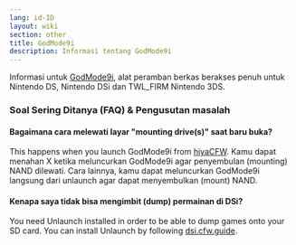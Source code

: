 ```yaml
---
lang: id-ID
layout: wiki
section: other
title: GodMode9i
description: Informasi tentang GodMode9i
---
```


Informasi untuk [GodMode9i](https://github.com/DS-Homebrew/GodMode9i), alat peramban berkas berakses penuh untuk Nintendo DS, Nintendo DSi dan TWL_FIRM Nintendo 3DS.

### Soal Sering Ditanya (FAQ) & Pengusutan masalah

#### Bagaimana cara melewati layar "mounting drive(s)" saat baru buka?
This happens when you launch GodMode9i from [hiyaCFW](/hiyacfw). Kamu dapat menahan X ketika meluncurkan GodMode9i agar penyembulan (mounting) NAND dilewati. Cara lainnya, kamu dapat meluncurkan GodMode9i langsung dari unlaunch agar dapat menyembulkan (mount) NAND.

#### Kenapa saya tidak bisa mengimbit (dump) permainan di DSi?
You need Unlaunch installed in order to be able to dump games onto your SD card. You can install Unlaunch by following [dsi.cfw.guide](https://dsi.cfw.guide/).
